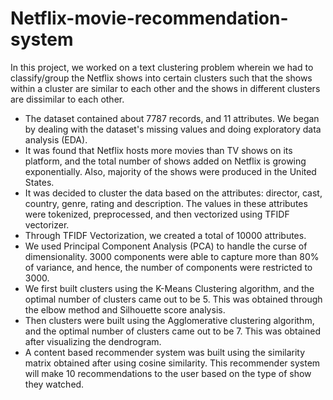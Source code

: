 # Netflix-movie-recommendation-system
 In this project, we worked on a text clustering problem wherein we had to classify/group the Netflix shows into certain clusters such that the shows within a cluster are similar to each other and the shows in different clusters are dissimilar to each other.

   - The dataset contained about 7787 records, and 11 attributes. We began by dealing with the dataset's missing values and doing exploratory data analysis (EDA).
   - It was found that Netflix hosts more movies than TV shows on its platform, and the total number of shows added on Netflix is growing exponentially. Also, majority of the shows were produced in the United States.
   - It was decided to cluster the data based on the attributes: director, cast, country, genre, rating and description. The values in these attributes were tokenized, preprocessed, and then vectorized using TFIDF vectorizer.
   - Through TFIDF Vectorization, we created a total of 10000 attributes.
   - We used Principal Component Analysis (PCA) to handle the curse of dimensionality. 3000 components were able to capture more than 80% of variance, and hence, the number of components were restricted to 3000.
   - We first built clusters using the K-Means Clustering algorithm, and the optimal number of clusters came out to be 5. This was obtained through the elbow method and Silhouette score analysis.
   - Then clusters were built using the Agglomerative clustering algorithm, and the optimal number of clusters came out to be 7. This was obtained after visualizing the dendrogram.
   - A content based recommender system was built using the similarity matrix obtained after using cosine similarity. This recommender system will make 10 recommendations to the user based on the type of show they watched.
